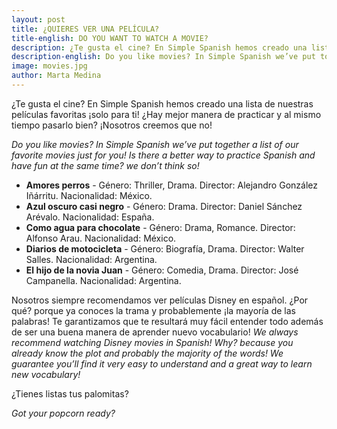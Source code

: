 ```yaml
---
layout: post
title: ¿QUIERES VER UNA PELÍCULA?
title-english: DO YOU WANT TO WATCH A MOVIE?
description: ¿Te gusta el cine? En Simple Spanish hemos creado una lista de nuestras películas favoritas ¡solo para ti! ¿Hay mejor manera de practicar y al mismo tiempo pasarlo bien? ¡Nosotros creemos que no!
description-english: Do you like movies? In Simple Spanish we’ve put together a list of our favorite movies just for you! Is there a better way to practice Spanish and have fun at the same time? we don’t think so!
image: movies.jpg
author: Marta Medina
---
```

¿Te gusta el cine? En Simple Spanish hemos creado una lista de nuestras películas favoritas ¡solo para ti! ¿Hay mejor manera de practicar y al mismo tiempo pasarlo bien? ¡Nosotros creemos que no!

<i>
Do you like movies? In Simple Spanish we’ve put together a list of our favorite movies just for you! Is there a better way to practice Spanish and have fun at the same time? we don’t think so!
</i>



<ul>
<li><strong>Amores perros</strong> - Género: Thriller, Drama. Director: Alejandro González Iñárritu. Nacionalidad: México.</li>
<li><strong>Azul oscuro casi negro</strong> - Género: Drama. Director: Daniel Sánchez Arévalo. Nacionalidad: España.</li>
<li><strong>Como agua para chocolate</strong> - Género: Drama, Romance. Director: Alfonso Arau. Nacionalidad: México.</li>
<li><strong>Diarios de motocicleta</strong> - Género: Biografía, Drama. Director: Walter Salles. Nacionalidad: Argentina.</li>
<li><strong>El hijo de la novia Juan</strong> - Género: Comedia, Drama. Director: José Campanella. Nacionalidad: Argentina.</li>

</ul>
Nosotros siempre recomendamos ver películas Disney en español. ¿Por qué? porque ya conoces la trama y probablemente ¡la mayoría de las palabras! Te garantizamos que te resultará muy fácil entender todo además de ser una buena manera de aprender nuevo vocabulario!

<i>
We always recommend watching Disney movies in Spanish! Why? because you already know the plot and probably the majority of the words! We guarantee you’ll find it very easy to understand and a great way to learn new vocabulary!
</i>


¿Tienes listas tus palomitas? 

<i>
Got your popcorn ready? 
</i>